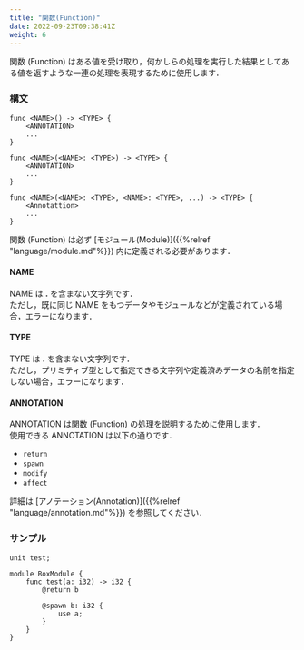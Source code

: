 ```yaml
---
title: "関数(Function)"
date: 2022-09-23T09:38:41Z
weight: 6
---
```


関数 (Function) はある値を受け取り，何かしらの処理を実行した結果としてある値を返すような一連の処理を表現するために使用します．  

### 構文

```text
func <NAME>() -> <TYPE> {
    <ANNOTATION>
    ...
}

func <NAME>(<NAME>: <TYPE>) -> <TYPE> {
    <ANNOTATION>
    ...
}

func <NAME>(<NAME>: <TYPE>, <NAME>: <TYPE>, ...) -> <TYPE> {
    <Annotattion>
    ...
}
```

関数 (Function) は必ず [モジュール(Module)]({{%relref "language/module.md"%}}) 内に定義される必要があります．

#### NAME

NAME は **\.** を含まない文字列です．  
ただし，既に同じ NAME をもつデータやモジュールなどが定義されている場合，エラーになります．

#### TYPE

TYPE は **\.** を含まない文字列です．  
ただし，プリミティブ型として指定できる文字列や定義済みデータの名前を指定しない場合，エラーになります．

#### ANNOTATION

ANNOTATION は関数 (Function) の処理を説明するために使用します．  
使用できる ANNOTATION は以下の通りです．

- `return`
- `spawn`
- `modify`
- `affect`

詳細は [アノテーション(Annotation)]({{%relref "language/annotation.md"%}}) を参照してください．

### サンプル

```text
unit test;

module BoxModule {
    func test(a: i32) -> i32 {
        @return b

        @spawn b: i32 {
            use a;
        }
    }
}
```
